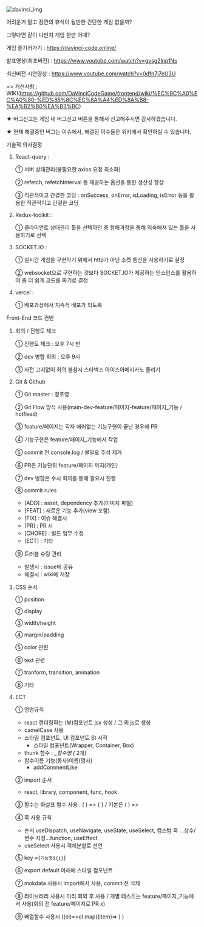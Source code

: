 ![davinci_img](https://user-images.githubusercontent.com/108196588/217784549-43ee5ec8-4445-4afb-8d2c-1c2bdf869363.jpeg)

어려운거 말고 잠깐의 휴식이 될만한 간단한 게임 없을까?

그렇다면 같이 다빈치 게임 한판 어때?

게임 즐기러가기 : https://davinci-code.online/

발표영상(최초버전) : https://www.youtube.com/watch?v=gvsg2lnp1Ns

최신버전 시연영상 : https://www.youtube.com/watch?v=0dfn7j7eU3U

=> 개선사항 : WIKI(https://github.com/DaVinciCodeGame/frontend/wiki/%EC%9C%A0%EC%A0%80-%ED%85%8C%EC%8A%A4%ED%8A%B8-%EA%B2%B0%EA%B3%BC)


★ 버그신고는 게임 내 버그신고 버튼을 통해서 신고해주시면 감사하겠습니다.

★ 현재 해결중인 버그는 이슈에서, 해결된 이슈들은 위키에서 확인하실 수 있습니다.

기술적 의사결정

1. React-query : 

   ① 서버 상태관리(불필요한 axios 요청 최소화)

   ② refetch, refetchInterval 등 제공하는 옵션을 통한 생산성 향상
   
   ③ 직관적이고 간결한 코딩 : onSuccess, onError, isLoading, isError 등을 활용한 직관적이고 간결한 코딩
   
2. Redux-toolkit :

   ① 클라이언트 상태관리 툴을 선택하던 중 항해과정을 통해 익숙해져 있는 툴을 사용하기로 선택
   
3. SOCKET.IO :

   ① 실시간 게임을 구현하기 위해서 http가 아닌 소켓 통신을 사용하기로 결정
   
   ② websocket으로 구현하는 것보다 SOCKET.IO가 제공하는 인스턴스를 활용하여 좀 더 쉽게 코드를 짜기로 결정
   
4. vercel :

   ① 배포과정에서 지속적 배포가 되도록 

Front-End 코드 컨벤

1. 회의 / 진행도 체크

   ① 진행도 체크 : 오후 7시 반

   ② dev 병합 회의 : 오후 9시

   ③ 사전 고지없이 회의 불참시 스타벅스 아이스아메리카노 돌리기

2. Git & Github

   ① Git master : 정호영

   ② Git Flow 방식 사용(main-dev-feature/페이지-feature/페이지\_기능 / hotfixed)

   ③ feature/페이지는 각자 에러없는 기능구현이 끝난 경우에 PR

   ④ 기능구현은 feature/페이지\_기능에서 작업

   ⑤ commit 전 console.log / 불필요 주석 제거

   ⑥ PR은 기능단위 feature/페이지 까지(개인)

   ⑦ dev 병합은 수시 회의를 통해 필요시 진행

   ⑧ commit rules

   - [ADD] : asset, dependency 추가(이미지 파일)
   - [FEAT] : 새로운 기능 추가(view 포함)
   - [FIX] : 이슈 해결시
   - [PR] : PR 시
   - [CHORE] : 빌드 업무 수정
   - [ECT] : 기타

   ⑨ 트러블 슈팅 관리

   - 발생시 : issue에 공유
   - 해결시 : wiki에 저장

3. CSS 순서

   ① position

   ② display

   ③ width/height

   ④ margin/padding

   ⑤ color 관련

   ⑥ text 관련

   ⑦ tranform, transition, animation

   ⑧ 기타

4. ECT

   ① 명명규칙

   - react 렌더링하는 (뷰)컴포넌트 jsx 생성 / 그 외 js로 생성
   - camelCase 사용
   - 스타일 컴포넌트, UI 컴포넌트 St 시작
     - 스타일 컴포넌트(Wrapper, Container, Box)
   - thunk 함수 : \__함수명 (_ 2개)
   - 함수이름 기능(동사)이름(명사)
     - addCommentLike

   ② import 순서

   - react, library, component, func, hook

   ③ 함수는 화살표 함수 사용 : ( ) => { } / 기본은 ( ) =>

   ④ 훅 사용 규칙

   - 순서 useDispatch, useNavigate, useState, useSelect, 컴스텀 훅 ...상수/ 변수 지정...function, useEffect
   - useSelect 사용시 객체분할로 선언

   ⑤ key ={`기능명${i}`}

   ⑥ export default 아래에 스타일 컴포넌트

   ⑦ mokdata 사용시 import해서 사용, commit 전 삭제

   ⑧ 라이브러리 사용시 미리 회의 후 사용 / 개별 테스트는 feature/페이지\_기능에서 사용(회의 전 feature/페이지로 PR x)

   ⑨ 배열함수 사용시 ((el)=>el.map((item)=> ) )

